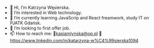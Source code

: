- 👋 Hi, I’m Katrzyna Węsierska.
- 👀 I’m interested in Web technology. 
- 🌱 I’m currently learning JavaScrip and React freamwork, study IT on PJATK Gdańsk.
- 💞️ I’m looking to first offer job.
- 📫 How to reach me: 
📩kasiamlynska@op.pl
🔹 https://www.linkedin.com/in/katarzyna-w%C4%99sierska1094

<!--- --->
